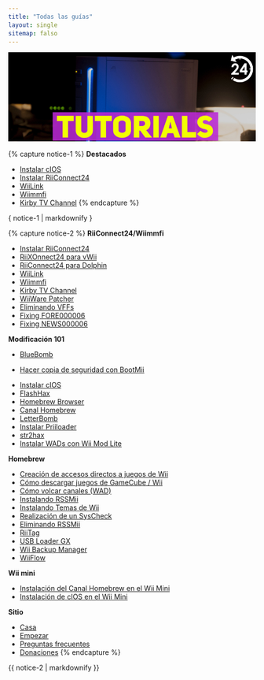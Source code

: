 ```yaml
---
title: "Todas las guías"
layout: single
sitemap: falso
---
```


![Tutoriales](/images/WiiTutorials.jpg)

{% capture notice-1 %}
**Destacados**

+ [Instalar cIOS](cios)
+ [Instalar RiiConnect24](riiconnect24)
+ [WiiLink](wiilink)
+ [Wiimmfi](wiimmfi)
+ [Kirby TV Channel](kirby-tv)
{% endcapture %}
<div class="notice--info">{ notice-1 | markdownify }</div>

{% capture notice-2 %}
**RiiConnect24/Wiimmfi**
+ [Instalar RiiConnect24](riiconnect24)
+ [RiiXOnnect24 para vWii](riiconnect24-vwii)
+ [RiiConnect24 para Dolphin](riiconnect24-dolphin)
+ [WiiLink](wiilink)
+ [Wiimmfi](wiimmfi)
+ [Kirby TV Channel](kirby-tv)
+ [WiiWare Patcher](wiiwarepatcher)
+ [Eliminando VFFs](deleting-vffs)
+ [Fixing FORE000006](riiconnect24-batteryfix)
+ [Fixing NEWS000006](news000006)

**Modificación 101**
+ [BlueBomb](bluebomb)
* [Hacer copia de seguridad con BootMii](bootmii)
+ [Instalar cIOS](cios)
+ [FlashHax](flashhax)
+ [Homebrew Browser](hbb)
+ [Canal Homebrew](hbc)
+ [LetterBomb](letterbomb)
+ [Instalar Priiloader](priiloader)
+ [str2hax](str2hax)
+ [Instalar WADs con Wii Mod Lite](wiimodlite)

**Homebrew**
+ [Creación de accesos directos a juegos de Wii](wiigsc)
+ [Cómo descargar juegos de GameCube / Wii](dump-games)
+ [Cómo volcar canales (WAD)](dump-wads)
+ [Instalando RSSMii](rssmii)
+ [Instalando Temas de Wii](themes)
+ [Realización de un SysCheck](syscheck)
+ [Eliminando RSSMii](rssmii-remove)
+ [RiiTag](riitag)
+ [USB Loader GX](usbloadergx)
+ [Wii Backup Manager](wiibackupmanager)
+ [WiiFlow](wiiflow)

**Wii mini**
+ [Instalación del Canal Homebrew en el Wii Mini](hbc-mini)
+ [Instalación de cIOS en el Wii Mini](cios-mini)

**Sitio**
+ [Casa](/)
+ [Empezar](comenzar)
+ [Preguntas frecuentes](preguntas-frecuentes)
+ [Donaciones](donations)
{% endcapture %}
<div class="notice--primary">{{ notice-2 | markdownify }}</div>
